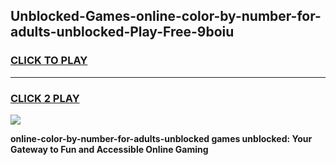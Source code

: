 
## Unblocked-Games-online-color-by-number-for-adults-unblocked-Play-Free-9boiu
<h3>
<a href="https://premium76.site?title=online-color-by-number-for-adults-unblocked&ref=23A">CLICK TO PLAY</a></h3>
<hr>

<h3>
<a href="https://premium76.site?title=online-color-by-number-for-adults-unblocked&ref=23A">CLICK 2 PLAY</a>
  
</h3>

<a href="https://premium76.site?title=online-color-by-number-for-adults-unblocked&ref=23A"><img src="https://clearcache.store/games.png"></a>


**online-color-by-number-for-adults-unblocked games unblocked: Your Gateway to Fun and Accessible Online Gaming**
